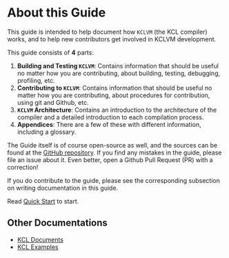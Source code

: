 # About this Guide

This guide is intended to help document how `KCLVM` (the KCL compiler) works, and to help new contributors get involved in KCLVM development.

This guide consists of **4** parts:

1. **Building and Testing `KCLVM`**: Contains information that should be useful no matter how you are contributing, about building, testing, debugging, profiling, etc.
2. **Contributing to `KCLVM`**: Contains information that should be useful no matter how you are contributing, about procedures for contribution, using git and Github, etc.
3. **`KCLVM` Architecture**: Contains an introduction to the architecture of the compiler and a detailed introduction to each compilation process.
4. **Appendices**: There are a few of these with different information, including a glossary.

The Guide itself is of course open-source as well, and the sources can be found at the [GitHub repository](https://github.com/KusionStack/KCLVM/tree/main/docs/dev_guide). If you find any mistakes in the guide, please file an issue about it. Even better, open a Github Pull Request (PR) with a correction!

If you do contribute to the guide, please see the corresponding subsection on writing documentation in this guide.

Read [Quick Start](2.quick_start.md) to start.

## Other Documentations

* [KCL Documents](https://kcl-lang.io/)
* [KCL Examples](https://github.com/KusionStack/examples)

